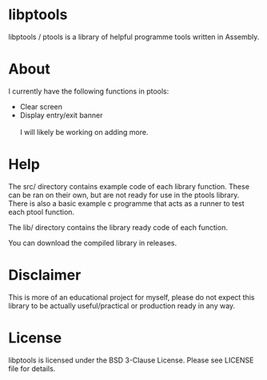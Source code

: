 # libptools
libptools / ptools is a library of helpful programme tools written in Assembly.

# About
I currently have the following functions in ptools:
* Clear screen
* Display entry/exit banner
  <br>
  <br>
I will likely be working on adding more.

# Help
The src/ directory contains example code of each library function. These can be ran on their own, but are not ready for use in the ptools library. There is also a basic example c programme that acts as a runner to test each ptool function.

The lib/ directory contains the library ready code of each function.

You can download the compiled library in releases.

# Disclaimer
This is more of an educational project for myself, please do not expect this library to be actually useful/practical or production ready in any way.

# License

libptools is licensed under the BSD 3-Clause License.
Please see LICENSE file for details.
